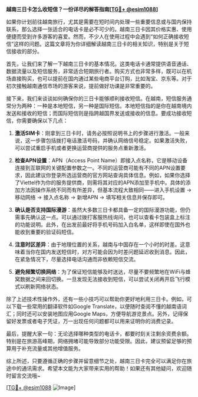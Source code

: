 **越南三日卡怎么收短信？一份详尽的解答指南[[TG💪+ @esim1088](https://t.me/s/esim1088)]**

如果你计划前往越南旅行，尤其是需要在短时间内处理一些重要信息或与国内保持联系，那么选择一张适合的电话卡是必不可少的。越南三日卡因其价格实惠、使用便捷而受到许多游客的喜爱。然而，不少人在使用过程中会遇到“如何正确接收短信”这样的问题。这篇文章将为你详细解读越南三日卡的相关知识，特别是关于短信接收的部分。

首先，让我们来了解一下越南三日卡的基本情况。这类电话卡通常提供语音通话、数据流量以及短信服务，非常适合短期旅行者。购买方式也非常多样，既可以在机场直接购买，也可以提前在国内通过某些电商平台订购，比如淘宝、京东等。对于初次接触越南通信市场的游客来说，提前做好功课是非常重要的。

接下来，我们来谈谈如何确保你的三日卡能够顺利接收短信。在越南，短信服务通常分为两种：一种是本地短信，另一种是国际短信。本地短信指的是你在越南境内发送和接收的短信；而国际短信则是指跨越国界发送或接收的信息。要成功接收短信，你需要确保以下几点：

1. **激活SIM卡**：刚拿到三日卡时，请务必按照说明书上的步骤进行激活。一般来说，这一步骤包括拨打电话激活号码，并确认网络信号稳定。如果激活失败，可以尝试重启手机或者更换运营商提供的服务点重新激活。

2. **检查APN设置**：APN（Access Point Name）即接入点名称，它是移动设备连接到互联网的关键配置参数之一。不同的运营商可能有不同的APN设置要求，因此建议你登录所选运营商的官方网站查询具体信息。例如，如果你选择了Viettel作为你的服务提供商，则需将其对应的APN添加至手机中。具体的添加方法因操作系统不同而有所差异，但基本流程大致相同——进入手机设置 -> 移动网络 -> 接入点名称 -> 新增APN -> 填写相关信息并保存即可。

3. **确认是否支持国际漫游**：虽然大多数三日卡都具备一定的国际漫游功能，但仍需事先确认这一点。可以通过拨打客服热线询问，也可以查看卡包装盒上标注的功能说明。此外，在出发前最好将手机号码加入白名单，这样即使在国外也能收到重要的验证码短信。

4. **注意时区差异**：由于地理位置的关系，越南与中国存在一个小时的时差。这意味着当你在国内发送短信时，对方可能会因为时差问题延迟收到消息。因此，在紧急情况下，尽量选择电话沟通而非依赖短信交流。

5. **避免频繁切换网络**：为了保证短信能够及时送达，尽量不要频繁地在WiFi与蜂窝数据之间来回切换。一旦发现无法接收到短信，可以尝试关闭再开启飞行模式以刷新网络状态。

除了上述技术性操作外，还有一些小技巧可以帮助你更好地利用三日卡。例如，可以下载一些常用的翻译软件如Google Translate，以便随时查阅不懂的越南语词汇；同时还可以安装地图应用Google Maps，方便导航游览景点。另外，记得保留好发票或者电子凭证，万一出现任何问题都可以用来证明你的消费记录。

最后，提醒大家一句：无论选择哪种类型的电话卡，都要时刻关注剩余资费余额。特别是在旅游高峰期，网络拥堵可能导致部分功能受限。因此，建议预留足够的预算用于补充流量或其他增值服务。

综上所述，只要遵循正确的步骤并留意细节之处，越南三日卡完全可以满足你在旅途中的通讯需求。希望本文能为大家带来实用的帮助！如果还有其他疑问，欢迎随时留言交流哦~

[[TG💪+ @esim1088](https://t.me/s/esim1088) ![Image](https://i.postimg.cc/4NQfJmqS/Snipaste-2025-05-13-00-14-12.png)]